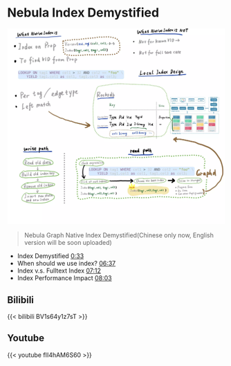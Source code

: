 # Nebula Index Demystified


<!--more-->

![nebula-index-demystified](./nebula-index-demystified-en.webp)

> Nebula Graph Native Index Demystified(Chinese only now, English version will be soon uploaded)

- Index Demystified [0:33](https://www.youtube.com/watch?v=fII4hAM6S60&t=33s)
- When should we use index? [06:37](https://www.youtube.com/watch?v=fII4hAM6S60&t=397s)
- Index v.s. Fulltext Index [07:12](https://www.youtube.com/watch?v=fII4hAM6S60&t=432s)
- Index Performance Impact [08:03](https://www.youtube.com/watch?v=fII4hAM6S60&t=483s)

## Bilibili

{{< bilibili BV1s64y1z7sT >}}

## Youtube

{{< youtube fII4hAM6S60 >}}


